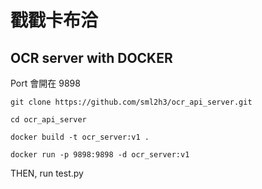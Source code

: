 # 戳戳卡布洽

## OCR server with DOCKER

Port 會開在 9898

```shell
git clone https://github.com/sml2h3/ocr_api_server.git

cd ocr_api_server

docker build -t ocr_server:v1 .

docker run -p 9898:9898 -d ocr_server:v1

```

THEN, run test.py
